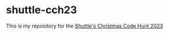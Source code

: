 # shuttle-cch23

This is my repository for the [Shuttle's Christmas Code Hunt 2023](https://www.shuttle.rs/cch)
